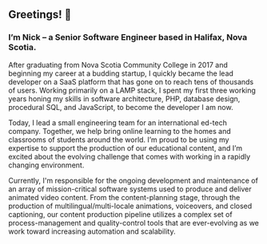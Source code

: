## Greetings! 👋

### I’m Nick – a Senior Software Engineer based in Halifax, Nova Scotia.

After graduating from Nova Scotia Community College in 2017 and beginning my career at a budding startup, I quickly became the lead developer on a SaaS platform that has gone on to reach tens of thousands of users. Working primarily on a LAMP stack, I spent my first three working years honing my skills in software architecture, PHP, database design, procedural SQL, and JavaScript, to become the developer I am now.

Today, I lead a small engineering team for an international ed-tech company. Together, we help bring online learning to the homes and classrooms of students around the world. I’m proud to be using my expertise to support the production of our educational content, and I’m excited about the evolving challenge that comes with working in a rapidly changing environment.

Currently, I'm responsible for the ongoing development and maintenance of an array of mission-critical software systems used to produce and deliver animated video content. From the content-planning stage, through the production of multilingual/multi-locale animations, voiceovers, and closed captioning, our content production pipeline utilizes a complex set of process-management and quality-control tools that are ever-evolving as we work toward increasing automation and scalability.


<script src="{{ site.baseurl }}{% link assets/js/test.js %}"></script>

